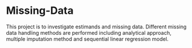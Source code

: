 # Missing-Data

This project is to investigate estimands and missing data. Different missing data handling methods are performed including analytical approach, multiple imputation method and sequential linear regression model.